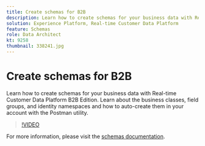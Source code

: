 ```yaml
---
title: Create schemas for B2B
description: Learn how to create schemas for your business data with Real-time Customer Data Platform B2B Edition.
solution: Experience Platform, Real-time Customer Data Platform
feature: Schemas
role: Data Architect
kt: 9258
thumbnail: 338241.jpg
---
```

# Create schemas for B2B

Learn how to create schemas for your business data with Real-time Customer Data Platform B2B Edition. Learn about the business classes, field groups, and identity namespaces and how to auto-create them in your account with the Postman utility.


>[!VIDEO](https://video.tv.adobe.com/v/338241?quality=12&learn=on)



For  more information, please visit the [schemas documentation](https://experienceleague.adobe.com/docs/experience-platform/xdm/home.html).